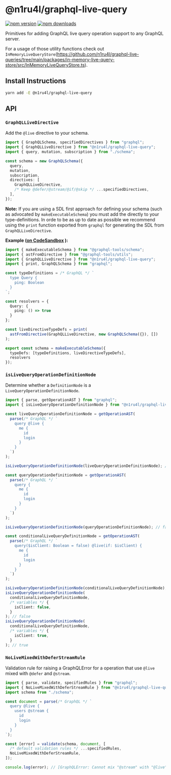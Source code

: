 # @n1ru4l/graphql-live-query

[![npm version](https://img.shields.io/npm/v/@n1ru4l/graphql-live-query.svg)](https://www.npmjs.com/package/@n1ru4l/graphql-live-query) [![npm downloads](https://img.shields.io/npm/dm/@n1ru4l/graphql-live-query.svg)](https://www.npmjs.com/package/@n1ru4l/graphql-live-query)

Primitives for adding GraphQL live query operation support to any GraphQL server.

For a usage of those utility functions check out `InMemoryLiveQueryStore`(https://github.com/n1ru4l/graphql-live-queries/tree/main/packages/in-memory-live-query-store/src/InMemoryLiveQueryStore.ts).

## Install Instructions

```bash
yarn add -E @n1ru4l/graphql-live-query
```

## API

### `GraphQLLiveDirective`

Add the `@live` directive to your schema.

```ts
import { GraphQLSchema, specifiedDirectives } from "graphql";
import { GraphQLLiveDirective } from "@n1ru4l/graphql-live-query";
import { query, mutation, subscription } from "./schema";

const schema = new GraphQLSchema({
  query,
  mutation,
  subscription,
  directives: [
    GraphQLLiveDirective,
    /* Keep @defer/@stream/@if/@skip */ ...specifiedDirectives,
  ],
});
```

**Note:** If you are using a SDL first approach for defining your schema (such as advocated by `makeExecutableSchema`) you must add the directly to your type-definitions. In orde to be as up to date as possible we recommend using the `print` function exported from `graphql` for generating the SDL from `GraphQLLiveDirective`.

**Example ([on CodeSandbox](https://codesandbox.io/s/graphqllivedirective-usage-with-makeexecutableschema-xv2q5?file=/src/schema.ts:376-483)
):**

```ts
import { makeExecutableSchema } from "@graphql-tools/schema";
import { astFromDirective } from "@graphql-tools/utils";
import { GraphQLLiveDirective } from "@n1ru4l/graphql-live-query";
import { print, GraphQLSchema } from "graphql";

const typeDefinitions = /* GraphQL */ `
  type Query {
    ping: Boolean
  }
`;

const resolvers = {
  Query: {
    ping: () => true
  }
};

const liveDirectiveTypeDefs = print(
  astFromDirective(GraphQLLiveDirective, new GraphQLSchema({}), [])
);

export const schema = makeExecutableSchema({
  typeDefs: [typeDefinitions, liveDirectiveTypeDefs],
  resolvers
});
```

### `isLiveQueryOperationDefinitionNode`

Determine whether a `DefinitionNode` is a `LiveQueryOperationDefinitionNode`.

```ts
import { parse, getOperationAST } from "graphql";
import { isLiveQueryOperationDefinitionNode } from "@n1ru4l/graphql-live-query";

const liveQueryOperationDefinitionNode = getOperationAST(
  parse(/* GraphQL */ `
    query @live {
      me {
        id
        login
      }
    }
  `)
);

isLiveQueryOperationDefinitionNode(liveQueryOperationDefinitionNode); // true

const queryOperationDefinitionNode = getOperationAST(
  parse(/* GraphQL */ `
    query {
      me {
        id
        login
      }
    }
  `)
);

isLiveQueryOperationDefinitionNode(queryOperationDefinitionNode); // false

const conditionalLiveQueryDefinitionNode = getOperationAST(
  parse(/* GraphQL */ `
    query($isClient: Boolean = false) @live(if: $isClient) {
      me {
        id
        login
      }
    }
  `)
);

isLiveQueryOperationDefinitionNode(conditionalLiveQueryDefinitionNode); // false
isLiveQueryOperationDefinitionNode(
  conditionalLiveQueryDefinitionNode,
  /* variables */ {
    isClient: false,
  }
); // false
isLiveQueryOperationDefinitionNode(
  conditionalLiveQueryDefinitionNode,
  /* variables */ {
    isClient: true,
  }
); // true
```

### `NoLiveMixedWithDeferStreamRule`

Validation rule for raising a GraphQLError for a operation that use `@live` mixed with `@defer` and `@stream`.

```ts
import { parse, validate, specifiedRules } from "graphql";
import { NoLiveMixedWithDeferStreamRule } from "@n1ru4l/graphql-live-query";
import schema from "./schema";

const document = parse(/* GraphQL */ `
  query @live {
    users @stream {
      id
      login
    }
  }
`);

const [error] = validate(schema, document, [
  /* default validation rules */ ...specifiedRules,
  NoLiveMixedWithDeferStreamRule,
]);

console.log(error); // [GraphQLError: Cannot mix "@stream" with "@live".]
```
